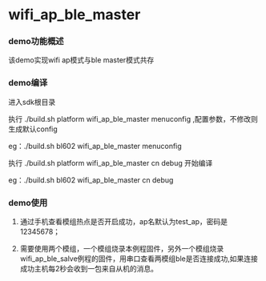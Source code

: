 # wifi_ap_ble_master



### demo功能概述

该demo实现wifi ap模式与ble master模式共存


### demo编译

进入sdk根目录

执行 ./build.sh platform wifi_ap_ble_master menuconfig ,配置参数，不修改则生成默认config

eg：./build.sh bl602 wifi_ap_ble_master menuconfig

执行 ./build.sh platform wifi_ap_ble_master cn debug 开始编译

eg：./build.sh bl602 wifi_ap_ble_master cn debug



### demo使用

1. 通过手机查看模组热点是否开启成功，ap名默认为test_ap，密码是12345678；

2. 需要使用两个模组，一个模组烧录本例程固件，另外一个模组烧录wifi_ap_ble_salve例程的固件，用串口查看两模组ble是否连接成功,如果连接成功主机每2秒会收到一包来自从机的消息。